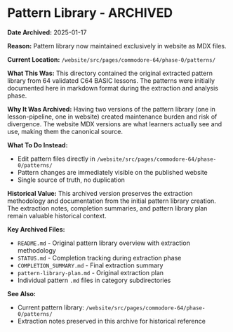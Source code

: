 # Pattern Library - ARCHIVED

**Date Archived:** 2025-01-17

**Reason:** Pattern library now maintained exclusively in website as MDX files.

**Current Location:** `/website/src/pages/commodore-64/phase-0/patterns/`

**What This Was:**
This directory contained the original extracted pattern library from 64 validated C64 BASIC lessons. The patterns were initially documented here in markdown format during the extraction and analysis phase.

**Why It Was Archived:**
Having two versions of the pattern library (one in lesson-pipeline, one in website) created maintenance burden and risk of divergence. The website MDX versions are what learners actually see and use, making them the canonical source.

**What To Do Instead:**
- Edit pattern files directly in `/website/src/pages/commodore-64/phase-0/patterns/`
- Pattern changes are immediately visible on the published website
- Single source of truth, no duplication

**Historical Value:**
This archived version preserves the extraction methodology and documentation from the initial pattern library creation. The extraction notes, completion summaries, and pattern library plan remain valuable historical context.

**Key Archived Files:**
- `README.md` - Original pattern library overview with extraction methodology
- `STATUS.md` - Completion tracking during extraction phase
- `COMPLETION_SUMMARY.md` - Final extraction summary
- `pattern-library-plan.md` - Original extraction plan
- Individual pattern `.md` files in category subdirectories

**See Also:**
- Current pattern library: `/website/src/pages/commodore-64/phase-0/patterns/`
- Extraction notes preserved in this archive for historical reference
